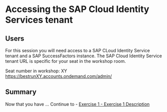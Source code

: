 # Accessing the SAP Cloud Identity Services tenant

## Users

For this session you will need access to a SAP CLoud Identity Service tenant and a SAP SuccessFactors instance. 
The SAP Cloud Identity Service tenant URL is specific for your seat in the workshop room. 

Seat number in workshop: XY
https://bestrunXY.accounts.ondemand.com/admin/


## Summary

Now that you have ... 
Continue to - [Exercise 1 - Exercise 1 Description](../ex1/README.md)
